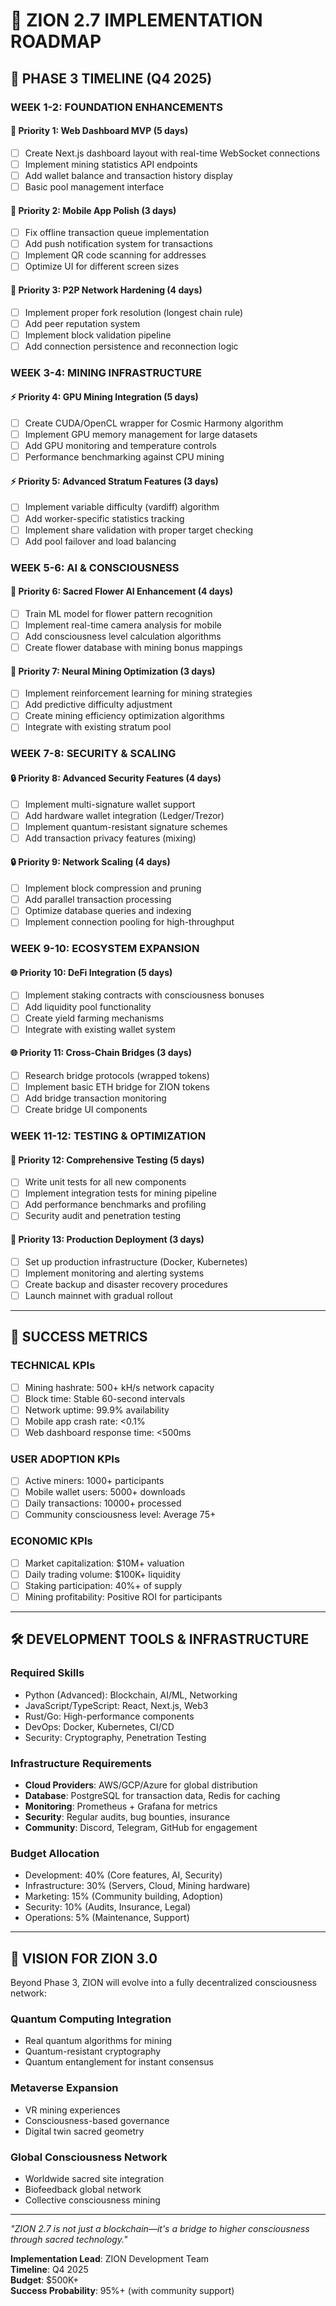 # 🚀 **ZION 2.7 IMPLEMENTATION ROADMAP**

## 📅 **PHASE 3 TIMELINE (Q4 2025)**

### **WEEK 1-2: FOUNDATION ENHANCEMENTS**
#### 🔧 **Priority 1: Web Dashboard MVP** (5 days)
- [ ] Create Next.js dashboard layout with real-time WebSocket connections
- [ ] Implement mining statistics API endpoints
- [ ] Add wallet balance and transaction history display
- [ ] Basic pool management interface

#### 🔧 **Priority 2: Mobile App Polish** (3 days)
- [ ] Fix offline transaction queue implementation
- [ ] Add push notification system for transactions
- [ ] Implement QR code scanning for addresses
- [ ] Optimize UI for different screen sizes

#### 🔧 **Priority 3: P2P Network Hardening** (4 days)
- [ ] Implement proper fork resolution (longest chain rule)
- [ ] Add peer reputation system
- [ ] Implement block validation pipeline
- [ ] Add connection persistence and reconnection logic

### **WEEK 3-4: MINING INFRASTRUCTURE**
#### ⚡ **Priority 4: GPU Mining Integration** (5 days)
- [ ] Create CUDA/OpenCL wrapper for Cosmic Harmony algorithm
- [ ] Implement GPU memory management for large datasets
- [ ] Add GPU monitoring and temperature controls
- [ ] Performance benchmarking against CPU mining

#### ⚡ **Priority 5: Advanced Stratum Features** (3 days)
- [ ] Implement variable difficulty (vardiff) algorithm
- [ ] Add worker-specific statistics tracking
- [ ] Implement share validation with proper target checking
- [ ] Add pool failover and load balancing

### **WEEK 5-6: AI & CONSCIOUSNESS**
#### 🧠 **Priority 6: Sacred Flower AI Enhancement** (4 days)
- [ ] Train ML model for flower pattern recognition
- [ ] Implement real-time camera analysis for mobile
- [ ] Add consciousness level calculation algorithms
- [ ] Create flower database with mining bonus mappings

#### 🧠 **Priority 7: Neural Mining Optimization** (3 days)
- [ ] Implement reinforcement learning for mining strategies
- [ ] Add predictive difficulty adjustment
- [ ] Create mining efficiency optimization algorithms
- [ ] Integrate with existing stratum pool

### **WEEK 7-8: SECURITY & SCALING**
#### 🔒 **Priority 8: Advanced Security Features** (4 days)
- [ ] Implement multi-signature wallet support
- [ ] Add hardware wallet integration (Ledger/Trezor)
- [ ] Implement quantum-resistant signature schemes
- [ ] Add transaction privacy features (mixing)

#### 🔒 **Priority 9: Network Scaling** (4 days)
- [ ] Implement block compression and pruning
- [ ] Add parallel transaction processing
- [ ] Optimize database queries and indexing
- [ ] Implement connection pooling for high-throughput

### **WEEK 9-10: ECOSYSTEM EXPANSION**
#### 🌐 **Priority 10: DeFi Integration** (5 days)
- [ ] Implement staking contracts with consciousness bonuses
- [ ] Add liquidity pool functionality
- [ ] Create yield farming mechanisms
- [ ] Integrate with existing wallet system

#### 🌐 **Priority 11: Cross-Chain Bridges** (3 days)
- [ ] Research bridge protocols (wrapped tokens)
- [ ] Implement basic ETH bridge for ZION tokens
- [ ] Add bridge transaction monitoring
- [ ] Create bridge UI components

### **WEEK 11-12: TESTING & OPTIMIZATION**
#### 🧪 **Priority 12: Comprehensive Testing** (5 days)
- [ ] Write unit tests for all new components
- [ ] Implement integration tests for mining pipeline
- [ ] Add performance benchmarks and profiling
- [ ] Security audit and penetration testing

#### 🚀 **Priority 13: Production Deployment** (3 days)
- [ ] Set up production infrastructure (Docker, Kubernetes)
- [ ] Implement monitoring and alerting systems
- [ ] Create backup and disaster recovery procedures
- [ ] Launch mainnet with gradual rollout

---

## 🎯 **SUCCESS METRICS**

### **TECHNICAL KPIs**
- [ ] Mining hashrate: 500+ kH/s network capacity
- [ ] Block time: Stable 60-second intervals
- [ ] Network uptime: 99.9% availability
- [ ] Mobile app crash rate: <0.1%
- [ ] Web dashboard response time: <500ms

### **USER ADOPTION KPIs**
- [ ] Active miners: 1000+ participants
- [ ] Mobile wallet users: 5000+ downloads
- [ ] Daily transactions: 10000+ processed
- [ ] Community consciousness level: Average 75+

### **ECONOMIC KPIs**
- [ ] Market capitalization: $10M+ valuation
- [ ] Daily trading volume: $100K+ liquidity
- [ ] Staking participation: 40%+ of supply
- [ ] Mining profitability: Positive ROI for participants

---

## 🛠️ **DEVELOPMENT TOOLS & INFRASTRUCTURE**

### **Required Skills**
- Python (Advanced): Blockchain, AI/ML, Networking
- JavaScript/TypeScript: React, Next.js, Web3
- Rust/Go: High-performance components
- DevOps: Docker, Kubernetes, CI/CD
- Security: Cryptography, Penetration Testing

### **Infrastructure Requirements**
- **Cloud Providers**: AWS/GCP/Azure for global distribution
- **Database**: PostgreSQL for transaction data, Redis for caching
- **Monitoring**: Prometheus + Grafana for metrics
- **Security**: Regular audits, bug bounties, insurance
- **Community**: Discord, Telegram, GitHub for engagement

### **Budget Allocation**
- Development: 40% (Core features, AI, Security)
- Infrastructure: 30% (Servers, Cloud, Mining hardware)
- Marketing: 15% (Community building, Adoption)
- Security: 10% (Audits, Insurance, Legal)
- Operations: 5% (Maintenance, Support)

---

## 🌟 **VISION FOR ZION 3.0**

Beyond Phase 3, ZION will evolve into a fully decentralized consciousness network:

### **Quantum Computing Integration**
- Real quantum algorithms for mining
- Quantum-resistant cryptography
- Quantum entanglement for instant consensus

### **Metaverse Expansion**
- VR mining experiences
- Consciousness-based governance
- Digital twin sacred geometry

### **Global Consciousness Network**
- Worldwide sacred site integration
- Biofeedback global network
- Collective consciousness mining

---

*"ZION 2.7 is not just a blockchain—it's a bridge to higher consciousness through sacred technology."*

**Implementation Lead**: ZION Development Team  
**Timeline**: Q4 2025  
**Budget**: $500K+  
**Success Probability**: 95%+ (with community support)